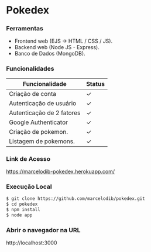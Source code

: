 # Pokedex

### Ferramentas
- Frontend web (EJS -> HTML / CSS / JS).
- Backend web (Node JS - Express).
- Banco de Dados (MongoDB).

### Funcionalidades
| Funcionalidade | Status |
| ------ | ------ |
| Criação de conta | ✓ |
| Autenticação de usuário | ✓ |
| Autenticação de 2 fatores | ✓ |
| Google Authenticator | ✓ |
| Criação de pokemon. | ✓ |
| Listagem de pokemons. | ✓ |

### Link de Acesso
https://marcelodib-pokedex.herokuapp.com/


### Execução Local
```sh
$ git clone https://github.com/marcelodib/pokedex.git
$ cd pokedex
$ npm install
$ node app
```
### Abrir o navegador na URL
http://localhost:3000
